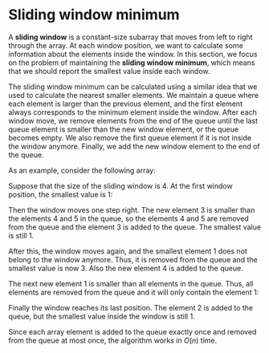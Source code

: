 # Sliding window minimum

A **sliding window** is a constant-size subarray
that moves from left to right through the array.
At each window position,
we want to calculate some information
about the elements inside the window.
In this section, we focus on the problem
of maintaining the **sliding window minimum**,
which means that
we should report the smallest value inside each window.

The sliding window minimum can be calculated
using a similar idea that we used to calculate
the nearest smaller elements.
We maintain a queue
where each element is larger than
the previous element,
and the first element
always corresponds to the minimum element inside the window.
After each window move,
we remove elements from the end of the queue
until the last queue element
is smaller than the new window element,
or the queue becomes empty.
We also remove the first queue element
if it is not inside the window anymore.
Finally, we add the new window element
to the end of the queue.

As an example, consider the following array:

<script type="text/tikz">
\begin{tikzpicture}[scale=0.7]
\draw (0,0) grid (8,1);

\node at (0.5,0.5) {2};
\node at (1.5,0.5) {1};
\node at (2.5,0.5) {4};
\node at (3.5,0.5) {5};
\node at (4.5,0.5) {3};
\node at (5.5,0.5) {4};
\node at (6.5,0.5) {1};
\node at (7.5,0.5) {2};
\end{tikzpicture}
</script>

Suppose that the size of the sliding window is 4.
At the first window position, the smallest value is 1:

<script type="text/tikz">
\begin{tikzpicture}[scale=0.7]
\fill[color=lightgray] (0,0) rectangle (4,1);
\draw (0,0) grid (8,1);

\node at (0.5,0.5) {2};
\node at (1.5,0.5) {1};
\node at (2.5,0.5) {4};
\node at (3.5,0.5) {5};
\node at (4.5,0.5) {3};
\node at (5.5,0.5) {4};
\node at (6.5,0.5) {1};
\node at (7.5,0.5) {2};

\draw (1.2,0.2-1.2) rectangle (1.8,0.8-1.2);
\draw (2.2,0.2-1.2) rectangle (2.8,0.8-1.2);
\draw (3.2,0.2-1.2) rectangle (3.8,0.8-1.2);

\node at (1.5,0.5-1.2) {1};
\node at (2.5,0.5-1.2) {4};
\node at (3.5,0.5-1.2) {5};

\draw[->,thick] (1.8,0.5-1.2) -- (2.2,0.5-1.2);
\draw[->,thick] (2.8,0.5-1.2) -- (3.2,0.5-1.2);
\end{tikzpicture}
</script>

Then the window moves one step right.
The new element 3 is smaller than the elements
4 and 5 in the queue, so the elements 4 and 5
are removed from the queue
and the element 3 is added to the queue.
The smallest value is still 1.

<script type="text/tikz">
\begin{tikzpicture}[scale=0.7]
\fill[color=lightgray] (1,0) rectangle (5,1);
\draw (0,0) grid (8,1);

\node at (0.5,0.5) {2};
\node at (1.5,0.5) {1};
\node at (2.5,0.5) {4};
\node at (3.5,0.5) {5};
\node at (4.5,0.5) {3};
\node at (5.5,0.5) {4};
\node at (6.5,0.5) {1};
\node at (7.5,0.5) {2};

\draw (1.2,0.2-1.2) rectangle (1.8,0.8-1.2);
\draw (4.2,0.2-1.2) rectangle (4.8,0.8-1.2);

\node at (1.5,0.5-1.2) {1};
\node at (4.5,0.5-1.2) {3};

\draw[->,thick] (1.8,0.5-1.2) -- (4.2,0.5-1.2);
\end{tikzpicture}
</script>

After this, the window moves again,
and the smallest element 1
does not belong to the window anymore.
Thus, it is removed from the queue and the smallest
value is now 3. Also the new element 4
is added to the queue.

<script type="text/tikz">
\begin{tikzpicture}[scale=0.7]
\fill[color=lightgray] (2,0) rectangle (6,1);
\draw (0,0) grid (8,1);

\node at (0.5,0.5) {2};
\node at (1.5,0.5) {1};
\node at (2.5,0.5) {4};
\node at (3.5,0.5) {5};
\node at (4.5,0.5) {3};
\node at (5.5,0.5) {4};
\node at (6.5,0.5) {1};
\node at (7.5,0.5) {2};

\draw (4.2,0.2-1.2) rectangle (4.8,0.8-1.2);
\draw (5.2,0.2-1.2) rectangle (5.8,0.8-1.2);

\node at (4.5,0.5-1.2) {3};
\node at (5.5,0.5-1.2) {4};

\draw[->,thick] (4.8,0.5-1.2) -- (5.2,0.5-1.2);
\end{tikzpicture}
</script>

The next new element 1 is smaller than all elements
in the queue.
Thus, all elements are removed from the queue
and it will only contain the element 1:

<script type="text/tikz">
\begin{tikzpicture}[scale=0.7]
\fill[color=lightgray] (3,0) rectangle (7,1);
\draw (0,0) grid (8,1);

\node at (0.5,0.5) {2};
\node at (1.5,0.5) {1};
\node at (2.5,0.5) {4};
\node at (3.5,0.5) {5};
\node at (4.5,0.5) {3};
\node at (5.5,0.5) {4};
\node at (6.5,0.5) {1};
\node at (7.5,0.5) {2};

\draw (6.2,0.2-1.2) rectangle (6.8,0.8-1.2);

\node at (6.5,0.5-1.2) {1};
\end{tikzpicture}
</script>

Finally the window reaches its last position.
The element 2 is added to the queue,
but the smallest value inside the window
is still 1.

<script type="text/tikz">
\begin{tikzpicture}[scale=0.7]
\fill[color=lightgray] (4,0) rectangle (8,1);
    \draw (0,0) grid (8,1);

    \node at (0.5,0.5) {2};
\node at (1.5,0.5) {1};
\node at (2.5,0.5) {4};
\node at (3.5,0.5) {5};
\node at (4.5,0.5) {3};
\node at (5.5,0.5) {4};
\node at (6.5,0.5) {1};
\node at (7.5,0.5) {2};

\draw (6.2,0.2-1.2) rctangle (6.8,0.8-1.2);
\draw (7.2,0.2-1.2) rctangle (7.8,0.8-1.2);

\node at (6.5,0.5-1.2 {1};
\node at (7.5,0.5-1.2 {2};

\draw[->,thick] (6.8,0.5-1.2) -- (7.2,0.5-1.2);
\end{tikzpicture}
</script>

Since each array element
is added to the queue exactly once and
removed from the queue at most once,
the algorithm works in $O(n)$ time.
